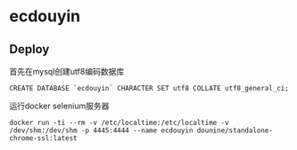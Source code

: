 # ecdouyin

## Deploy
首先在mysql创建utf8编码数据库
```shell
CREATE DATABASE `ecdouyin` CHARACTER SET utf8 COLLATE utf8_general_ci;
```
运行docker selenium服务器
```
docker run -ti --rm -v /etc/localtime:/etc/localtime -v /dev/shm:/dev/shm -p 4445:4444 --name ecdouyin dounine/standalone-chrome-ssl:latest
```
